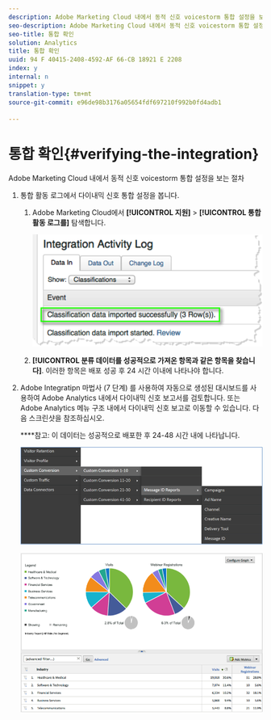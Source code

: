 ```yaml
---
description: Adobe Marketing Cloud 내에서 동적 신호 voicestorm 통합 설정을 보는 절차
seo-description: Adobe Marketing Cloud 내에서 동적 신호 voicestorm 통합 설정을 보는 절차
seo-title: 통합 확인
solution: Analytics
title: 통합 확인
uuid: 94 F 40415-2408-4592-AF 66-CB 18921 E 2208
index: y
internal: n
snippet: y
translation-type: tm+mt
source-git-commit: e96de98b3176a05654fdf697210f992b0fd4adb1

---
```



# 통합 확인{#verifying-the-integration}

Adobe Marketing Cloud 내에서 동적 신호 voicestorm 통합 설정을 보는 절차

1. 통합 활동 로그에서 다이내믹 신호 통합 설정을 봅니다.
   1. Adobe Marketing Cloud에서 **[!UICONTROL 지원]** &gt; **[!UICONTROL 통합 활동 로그를]** 탐색합니다.

      ![](assets/integration_activity_log.png)

   1. **[!UICONTROL 분류 데이터를 성공적으로 가져온 항목과 같은 항목을 찾습니다]**. 이러한 항목은 배포 성공 후 24 시간 이내에 나타나야 합니다.
1. Adobe Integratipn 마법사 (7 단계) 를 사용하여 자동으로 생성된 대시보드를 사용하여 Adobe Analytics 내에서 다이내믹 신호 보고서를 검토합니다. 또는 Adobe Analytics 메뉴 구조 내에서 다이내믹 신호 보고로 이동할 수 있습니다. 다음 스크린샷을 참조하십시오.

   ****&#x200B;참고: 이 데이터는 성공적으로 배포한 후 24-48 시간 내에 나타납니다.

   ![](assets/reporting.png)

   ![](assets/reporting2.png)

